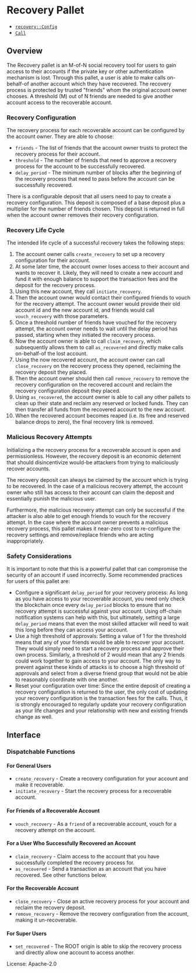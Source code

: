# Recovery Pallet

- [`recovery::Config`](https://docs.rs/pallet-recovery/latest/pallet_recovery/trait.Config.html)
- [`Call`](https://docs.rs/pallet-recovery/latest/pallet_recovery/enum.Call.html)

## Overview

The Recovery pallet is an M-of-N social recovery tool for users to gain
access to their accounts if the private key or other authentication mechanism
is lost. Through this pallet, a user is able to make calls on-behalf-of another
account which they have recovered. The recovery process is protected by trusted
"friends" whom the original account owner chooses. A threshold (M) out of N
friends are needed to give another account access to the recoverable account.

### Recovery Configuration

The recovery process for each recoverable account can be configured by the account owner.
They are able to choose:
- `friends` - The list of friends that the account owner trusts to protect the
  recovery process for their account.
- `threshold` - The number of friends that need to approve a recovery process for
  the account to be successfully recovered.
- `delay_period` - The minimum number of blocks after the beginning of the recovery
  process that need to pass before the account can be successfully recovered.

There is a configurable deposit that all users need to pay to create a recovery
configuration. This deposit is composed of a base deposit plus a multiplier for
the number of friends chosen. This deposit is returned in full when the account
owner removes their recovery configuration.

### Recovery Life Cycle

The intended life cycle of a successful recovery takes the following steps:
1. The account owner calls `create_recovery` to set up a recovery configuration
   for their account.
2. At some later time, the account owner loses access to their account and wants
   to recover it. Likely, they will need to create a new account and fund it with
   enough balance to support the transaction fees and the deposit for the
   recovery process.
3. Using this new account, they call `initiate_recovery`.
4. Then the account owner would contact their configured friends to vouch for
   the recovery attempt. The account owner would provide their old account id
   and the new account id, and friends would call `vouch_recovery` with those
   parameters.
5. Once a threshold number of friends have vouched for the recovery attempt,
   the account owner needs to wait until the delay period has passed, starting
   when they initiated the recovery process.
6. Now the account owner is able to call `claim_recovery`, which subsequently
   allows them to call `as_recovered` and directly make calls on-behalf-of the lost
   account.
7. Using the now recovered account, the account owner can call `close_recovery`
   on the recovery process they opened, reclaiming the recovery deposit they
   placed.
8. Then the account owner should then call `remove_recovery` to remove the recovery
   configuration on the recovered account and reclaim the recovery configuration
   deposit they placed.
9. Using `as_recovered`, the account owner is able to call any other pallets
   to clean up their state and reclaim any reserved or locked funds. They
   can then transfer all funds from the recovered account to the new account.
10. When the recovered account becomes reaped (i.e. its free and reserved
    balance drops to zero), the final recovery link is removed.

### Malicious Recovery Attempts

Initializing a the recovery process for a recoverable account is open and
permissionless. However, the recovery deposit is an economic deterrent that
should disincentivize would-be attackers from trying to maliciously recover
accounts.

The recovery deposit can always be claimed by the account which is trying
to be recovered. In the case of a malicious recovery attempt, the account
owner who still has access to their account can claim the deposit and
essentially punish the malicious user.

Furthermore, the malicious recovery attempt can only be successful if the
attacker is also able to get enough friends to vouch for the recovery attempt.
In the case where the account owner prevents a malicious recovery process,
this pallet makes it near-zero cost to re-configure the recovery settings and
remove/replace friends who are acting inappropriately.

### Safety Considerations

It is important to note that this is a powerful pallet that can compromise the
security of an account if used incorrectly. Some recommended practices for users
of this pallet are:

- Configure a significant `delay_period` for your recovery process: As long as you
  have access to your recoverable account, you need only check the blockchain once
  every `delay_period` blocks to ensure that no recovery attempt is successful
  against your account. Using off-chain notification systems can help with this,
  but ultimately, setting a large `delay_period` means that even the most skilled
  attacker will need to wait this long before they can access your account.
- Use a high threshold of approvals: Setting a value of 1 for the threshold means
  that any of your friends would be able to recover your account. They would
  simply need to start a recovery process and approve their own process. Similarly,
  a threshold of 2 would mean that any 2 friends could work together to gain
  access to your account. The only way to prevent against these kinds of attacks
  is to choose a high threshold of approvals and select from a diverse friend
  group that would not be able to reasonably coordinate with one another.
- Reset your configuration over time: Since the entire deposit of creating a
  recovery configuration is returned to the user, the only cost of updating
  your recovery configuration is the transaction fees for the calls. Thus,
  it is strongly encouraged to regularly update your recovery configuration
  as your life changes and your relationship with new and existing friends
  change as well.

## Interface

### Dispatchable Functions

#### For General Users

- `create_recovery` - Create a recovery configuration for your account and make it recoverable.
- `initiate_recovery` - Start the recovery process for a recoverable account.

#### For Friends of a Recoverable Account
- `vouch_recovery` - As a `friend` of a recoverable account, vouch for a recovery attempt on the account.

#### For a User Who Successfully Recovered an Account

- `claim_recovery` - Claim access to the account that you have successfully completed the recovery process for.
- `as_recovered` - Send a transaction as an account that you have recovered. See other functions below.

#### For the Recoverable Account

- `close_recovery` - Close an active recovery process for your account and reclaim the recovery deposit.
- `remove_recovery` - Remove the recovery configuration from the account, making it un-recoverable.

#### For Super Users

- `set_recovered` - The ROOT origin is able to skip the recovery process and directly allow
  one account to access another.

License: Apache-2.0
